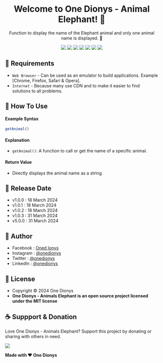 <h1 align="center">Welcome to One Dionys - Animal Elephant! 👋 </h1>

<p align="center">Function to display the name of the Elephant animal and only one animal name is displayed. 💖 </p>

<p align="center">
<img src="https://img.shields.io/github/contributors/onedionys/onedionys-animal-elephant?style=flat-square">
<img src="https://img.shields.io/github/issues/onedionys/onedionys-animal-elephant?style=flat-square">
<img src="https://img.shields.io/github/stars/onedionys/onedionys-animal-elephant?style=flat-square"> 
<img src="https://img.shields.io/github/forks/onedionys/onedionys-animal-elephant?style=flat-square">
<img src="https://img.shields.io/github/last-commit/onedionys/onedionys-animal-elephant.svg?style=flat-square">
<img src="https://img.shields.io/github/languages/code-size/onedionys/onedionys-animal-elephant?style=flat-square">
<img src="https://img.shields.io/github/license/onedionys/onedionys-animal-elephant?style=flat-square">
</p>

## 💾 Requirements

* `Web Browser` - Can be used as an emulator to build applications. Example [Chrome, Firefox, Safari & Opera].
* `Internet` - Because many use CDN and to make it easier to find solutions to all problems.

## 🎯 How To Use

#### Example Syntax

```javascript
getAnimal()
```

#### Explanation

* `getAnimal()`: A function to call or get the name of a specific animal.

#### Return Value

* Directly displays the animal name as a string.

## 📆 Release Date

* v1.0.0 : 18 March 2024
* v1.0.1 : 18 March 2024
* v1.0.2 : 18 March 2024
* v1.0.3 : 31 March 2024
* v5.0.0 : 31 March 2024

## 🧑 Author

* Facebook : <a href="https://www.facebook.com/theonedionys"> Oned Ionys</a>
* Instagram : <a href="https://www.instagram.com/onedionys/"> @onedionys</a>
* Twitter : <a href="https://twitter.com/onedionys"> @onedionys</a>
* LinkedIn :  <a href="https://www.linkedin.com/in/onedionys/"> @onedionys</a>

## 📝 License

* Copyright © 2024 One Dionys
* **One Dionys - Animals Elephant is an open source project licensed under the MIT license**

## ☕️ Suppport & Donation

Love One Dionys - Animals Elephant? Support this project by donating or sharing with others in need.

<a href="https://www.buymeacoffee.com/onedionys"><img src="https://img.shields.io/badge/Buy_Me_A_Coffee-FFDD00?style=for-the-badge&logo=buy-me-a-coffee&logoColor=black"/> </a>

**Made with ❤️ One Dionys**
